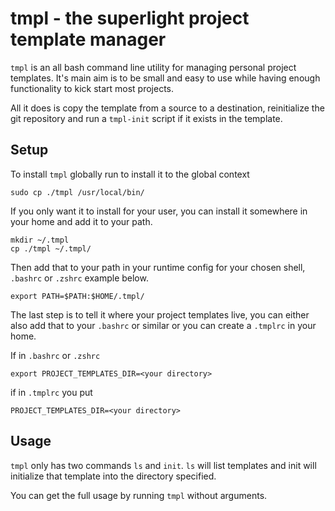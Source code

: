 # tmpl - the superlight project template manager

`tmpl` is an all bash command line utility for managing personal project templates. It's main aim is to be small and easy to use while having enough functionality to kick start most projects.

All it does is copy the template from a source to a destination, reinitialize the git repository and run a `tmpl-init` script if it exists in the template.

## Setup

To install `tmpl` globally run to install it to the global context

```
sudo cp ./tmpl /usr/local/bin/
```

If you only want it to install for your user, you can install it somewhere in your home and add it to your path.

```
mkdir ~/.tmpl
cp ./tmpl ~/.tmpl/
```

Then add that to your path in your runtime config for your chosen shell, `.bashrc` or `.zshrc` example below.

```
export PATH=$PATH:$HOME/.tmpl/
```

The last step is to tell it where your project templates live, you can either also add that to your `.bashrc` or similar or you can create a `.tmplrc` in your home.

If in `.bashrc` or `.zshrc`

```
export PROJECT_TEMPLATES_DIR=<your directory>
```

if in `.tmplrc` you put

```
PROJECT_TEMPLATES_DIR=<your directory>
```

## Usage

`tmpl` only has two commands `ls` and `init`. `ls` will list templates and init will initialize that template into the directory specified.

You can get the full usage by running `tmpl` without arguments.


